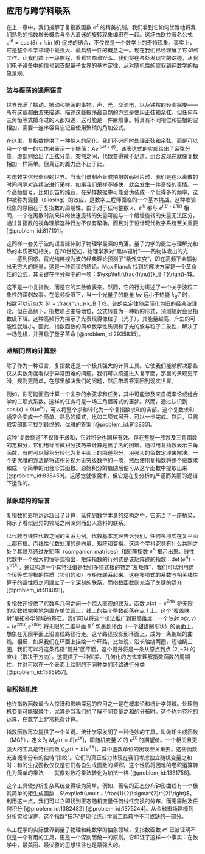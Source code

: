 ## 应用与跨学科联系

在上一章中，我们拆解了复指数函数 $e^z$ 的精美机制。我们看到它如何优雅地将我们熟悉的指数增长概念与令人着迷的旋转现象编织在一起。这场由欧拉著名公式 $e^{i\theta} = \cos(\theta) + i\sin(\theta)$ 促成的结合，不仅仅是一个数学上的奇特现象。事实上，它是整个科学领域中最强大、最具统一性的概念之一。现在我们已经理解了它*如何*工作，让我们踏上一段旅程，看看它*能做什么*。我们将在各处发现它的踪迹，从我们电子设备中的信号到支配量子世界的基本定律，从对随机性的驾驭到纯数学的抽象景观。

### 波与振荡的通用语言

世界充满了摆动、振动和振荡的事物。声、光、交流电，以及钟摆的轻柔摇曳——所有这些都由波来描述。描述这些振荡最自然的方式是使用正弦和余弦。但任何与三角恒等式搏斗过的人都知道，这可能是一件麻烦事。将具有不同相位和振幅的波相加，需要一连串容易忘记且使用繁琐的角加公式。

在这里，复指数提供了一种惊人的简化。我们不必同时处理正弦和余弦，而是可以用一个单一的实体来表示一个振荡：$A e^{i(\omega t + \phi)}$。该表达式的实部给出了余弦分量，虚部则给出了正弦分量。突然之间，代数变得微不足道。组合波现在就像复数相加一样简单。但真正的魔力远不止于此。

考虑数字信号处理的世界。当我们录制声音或拍摄数码照片时，我们是在以离散的时间间隔对连续波进行采样。如果我们采样不够快，就会发生一件奇怪的事情。一个高频信号，比如长笛的纯音，在采样数据中可能会伪装成一个低得多的频率。这种被称为混叠（aliasing）的效应，是数字工程师面临的一个基本挑战。这种欺骗现象的原因在于复指数的周期性。由于对于任何整数 $k$，$e^{i\theta}$ 都与 $e^{i(\theta + 2\pi k)}$ 相同，一个在离散时刻采样的快速旋转的矢量可能与一个缓慢旋转的矢量无法区分。通过复指数的视角理解这种行为不仅有帮助，而且对于设计现代数字系统至关重要 [@problem_id:817101]。

这同样一套关于波的语言延伸到了物理学最深的角落。量子力学的诞生与理解光和热的本质密切相关。在20世纪初，物理学家对“黑体辐射”——热物体发出的光——感到困惑。将光纯粹视为波的经典理论预测了“紫外灾变”，即在高频下会辐射出无穷大的能量，这是一种荒谬的结论。Max Planck 找到的解决方案是一个革命性的公式，其关键在于分母中的一项：$\exp\left(\frac{h\nu}{k_B T}\right)-1$。

这不是一个复指数，而是它的实数值表亲。然而，它的行为讲述了一个关于波粒二象性的深刻故事。在低频极限下，当一个光量子的能量 $h\nu$ 远小于热能 $k_B T$ 时，指数可以近似为 $1 + \frac{h\nu}{k_B T}$。普朗克定律随后简化为旧的经典波理论。但在高频下，指数项占主导地位，公式转变为一种新的形式，预测辐射会呈指数级下降。这种高频行为揭示了光表现得像粒子（光子），其能量越高，产生的可能性就越小。因此，指数函数的简单数学性质调和了光的波与粒子二象性，解决了一场危机，并开启了量子革命 [@problem_id:2935835]。

### 难解问题的计算器

除了作为一种语言，复指数还是一个极其强大的计算工具。它使我们能够解决那些仅从实数角度看似乎异常困难的问题。我们可以绕道进入复平面，那里的景观更平滑，规则更简单，在那里解决我们的问题，然后带着答案回到现实世界。

例如，你可能面临计算一个复杂的余弦求和任务，其中可能涉及来自概率论或组合学的二项式系数。这样的任务将是一场三角恒等式的噩梦。然而，通过认识到 $\cos(x) = \Re(e^{ix})$，可以将整个求和转化为一个复指数求和的实部。这个复数求和通常会变成一个简单、熟悉的模式，比如二项式展开，可以一步完成。然后，只需取实部即可找到最终的、优雅的答案 [@problem_id:912833]。

这种“复数绕道”不仅限于求和，它对积分也同样有效。存在整整一族涉及三角函数的定积分，它们用标准微积分技巧来计算是出了名的困难。通过用复指数表示三角函数，有时可以将积分转化为复平面上的围道积分，用强大的留数定理来解决。一个更优雅的方法是将该积分视为无穷级数中的一项，然后使用复指数将整个级数求和成一个简单的闭合形式函数。原始积分的值随后便可从这个函数中提取出来 [@problem_id:838459]。这感觉就像魔术，但它是在复分析的严谨而美丽的逻辑下运作的。

### 抽象结构的语言

复指数的影响远远超出了计算，延伸到数学本身的结构之中。它充当了一座桥梁，揭示了看似迥异的领域之间深刻而出人意料的联系。

以代数与线性代数之间的关系为例。代数基本定理告诉我们，任何多项式在复平面上都有根。而线性代数处理的是向量、矩阵和变换。这两个学科究竟有什么共同之处？其联系通过友矩阵（companion matrices）和矩阵指数 $e^A$ 揭示出来。线性代数中一个强大的恒等式指出，矩阵指数的行列式是该矩阵迹的指数：$\det(e^A) = e^{\text{tr}(A)}$。通过构造一个其特征值是我们多项式根的特定“友矩阵”，我们可以利用这个恒等式将根的性质（它们的和）与矩阵联系起来。这在多项式的系数与相关线性算子的谱性质之间建立了一个深刻的联系，而指数函数则充当了关键的媒介 [@problem_id:914091]。

复指数还提供了代数与几何之间一个惊人直观的联系。函数 $p(x) = e^{2\pi i x}$ 将无限的实数线完美地包裹在单位圆上，线上的每个整数都落在点 $1$ 上。这个“覆盖映射”是拓扑学领域的基石。我们可以将这个想法推广到更高维度：一个映射 $p(x, y) = (e^{2\pi i x}, e^{2\pi i y})$ 将无限的二维平面 $\mathbb{R}^2$ 包裹到环面（一个甜甜圈形状）的表面上。想象在无限平面上沿直线路径行走。这个路径投影到环面上，成为一条蜿蜒的曲线。相反，如果我们在环面上描绘一个环路，比如说，沿长轴绕两圈，短轴绕三圈，我们可以将这条路径“提升”回平面。这个提升将是一条从原点到点 $(2, -3)$ 的直线（取决于方向）。这提供了一种优美、几何化的方式来理解指数函数的周期性，并对可以在一个表面上绘制的不同种类的环路进行分类 [@problem_id:1585957]。

### 驯服随机性

也许指数函数最令人惊讶和影响深远的应用之一是在概率论和统计学领域。处理随机变量可能很棘手，尤其是当我们想了解不同变量之和的分布时。这个称为卷积的运算，在数学上非常耗费计算。

指数函数再次提供了一个关键。统计学家发明了一种绝妙的工具，叫做矩生成函数（MGF），定义为 $M_X(t) = E[e^{tX}]$，即随机变量 $X$ 的 $e^{tX}$ 的期望值。一个相关且更强大的工具是特征函数 $\phi_X(t) = E[e^{itX}]$，其中虚数单位的出现至关重要。这些函数充当概率分布的独特“指纹”。它们的真正威力体现在我们考虑独立随机变量之和时：和的生成函数仅仅是它们各自生成函数的*乘积*。这个性质将困难的卷积运算转化为简单的乘法——就像对数将乘法转化为加法一样 [@problem_id:1381758]。

这个工具使分析复杂系统变得极为简单。例如，著名的正态分布钟形曲线有一个极其简单的矩生成函数：$\exp\left(\mu t + \frac{1}{2}\sigma^{2}t^{2}\right)$。利用这一点，我们可以立即找到正态随机变量任何线性变换的分布，而无需触及任何积分 [@problem_id:1382482] [@problem_id:1375244]。从金融市场建模到分析实验误差，这个指数“技巧”是现代统计学家工具箱中不可或缺的一部分。

从工程学的实际世界到量子物理和纯数学的抽象领域，复指数函数 $e^z$ 已被证明不仅是一个有用的工具，更是一个深刻而统一的原则。它印证了这样一个事实：在数学中，最美丽、最优雅的思想往往也是最强大的。